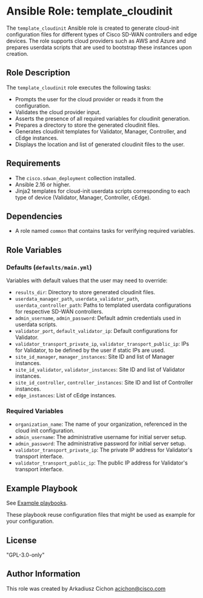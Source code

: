 # Ansible Role: template_cloudinit

The `template_cloudinit` Ansible role is created to generate cloud-init configuration files for different types of Cisco SD-WAN controllers and edge devices. The role supports cloud providers such as AWS and Azure and prepares userdata scripts that are used to bootstrap these instances upon creation.

## Role Description

The `template_cloudinit` role executes the following tasks:

- Prompts the user for the cloud provider or reads it from the configuration.
- Validates the cloud provider input.
- Asserts the presence of all required variables for cloudinit generation.
- Prepares a directory to store the generated cloudinit files.
- Generates cloudinit templates for Validator, Manager, Controller, and cEdge instances.
- Displays the location and list of generated cloudinit files to the user.

## Requirements

- The `cisco.sdwan_deployment` collection installed.
- Ansible 2.16 or higher.
- Jinja2 templates for cloud-init userdata scripts corresponding to each type of device (Validator, Manager, Controller, cEdge).

## Dependencies

- A role named `common` that contains tasks for verifying required variables.

## Role Variables

### Defaults (`defaults/main.yml`)

Variables with default values that the user may need to override:

- `results_dir`: Directory to store generated cloudinit files.
- `userdata_manager_path`, `userdata_validator_path`, `userdata_controller_path`: Paths to templated userdata configurations for respective SD-WAN controllers.
- `admin_username`, `admin_password`: Default admin credentials used in userdata scripts.
- `validator_port`, `default_validator_ip`: Default configurations for Validator.
- `validator_transport_private_ip`, `validator_transport_public_ip`: IPs for Validator, to be defined by the user if static IPs are used.
- `site_id_manager`, `manager_instances`: Site ID and list of Manager instances.
- `site_id_validator`, `validator_instances`: Site ID and list of Validator instances.
- `site_id_controller`, `controller_instances`: Site ID and list of Controller instances.
- `edge_instances`: List of cEdge instances.

### Required Variables

- `organization_name`: The name of your organization, referenced in the cloud init configuration.
- `admin_username`: The administrative username for initial server setup.
- `admin_password`: The administrative password for initial server setup.
- `validator_transport_private_ip`: The private IP address for Validator's transport interface.
- `validator_transport_public_ip`: The public IP address for Validator's transport interface.

## Example Playbook

See [Example playbooks](https://github.com/cisco-en-programmability/ansible-collection-sdwan-deployment/tree/main/playbooks).

These playbook reuse configuration files that might be used as example for your configuration.

## License

"GPL-3.0-only"

## Author Information

This role was created by Arkadiusz Cichon <acichon@cisco.com>

